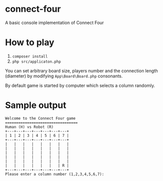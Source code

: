 # connect-four
A basic  console implementation of Connect Four

How to play
===========
1. `composer install`
2. `php src/applicaton.php`

You can set arbitrary board size, players number and the connection length (diameter) by modifying 
`App\Board\Board.php` consonants.

By default game is started by computer which selects a column randomly.

Sample output
=============

```
Welcome to the Connect Four game
=================================
Human (H) vs Robot (R)
+---+---+---+---+---+---+---+
| 1 | 2 | 3 | 4 | 5 | 6 | 7 |
+---+---+---+---+---+---+---+
|   |   |   |   |   |   |   |
|   |   |   |   |   |   |   |
|   |   |   |   |   |   |   |
|   |   |   |   |   |   |   |
|   |   |   |   |   |   |   |
|   |   |   |   |   |   | R |
+---+---+---+---+---+---+---+
Please enter a column number (1,2,3,4,5,6,7):       
```